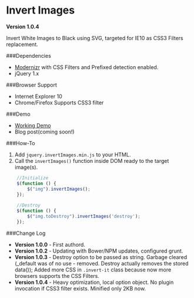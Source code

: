 Invert Images
===========

**Version 1.0.4**

Invert White Images to Black using SVG, targeted for IE10 as CSS3 Filters replacement.

###Dependencies
 - [Modernizr](http://modernizr.com/download/#-inlinesvg-svg-shiv-cssclasses-prefixes-css_filters) with CSS Filters and Prefixed  detection enabled.
 - jQuery 1.x

###Browser Support
- Internet Explorer 10
- Chrome/Firefox Supports CSS3 filter


###Demo
 - [Working Demo](http://shekhardesigner.github.io/InvertImages/)
 - Blog post(coming soon!)

###How-To
  1. Add `jquery.invertImages.min.js` to your HTML.
  2. Call the `invertImages()` function inside DOM ready to the target image(s).

```javascript
	//Initialize
	$(function () {
	    $("img").invertImages();
	});
	
	//Destroy
	$(function () {
	    $("img.toDestroy").invertImages('destroy');
	});
```

###Change Log
  - **Version 1.0.0** - First authord.
  - **Version 1.0.2** - Updating with Bower/NPM updates, configured grunt.
  - **Version 1.0.3** - Destroy option to be passed as string. Garbage cleared (_default was of no use - removed. Destroy actually removes the stored data()); Added more CSS in `.invert-it` class because now more browsers supports the CSS Filters.
  - **Version 1.0.4**	 - Heavy optimization, local option object. No plugin invocation if CSS3 filter exists. Minified only 2KB now.
